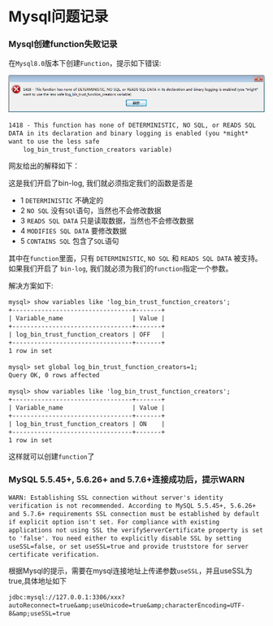 # Mysql问题记录

### Mysql创建function失败记录

在`Mysql8.0`版本下创建`Function`，提示如下错误:

![](../image/mysql_create_function_fail.png)
```
1418 - This function has none of DETERMINISTIC, NO SQL, or READS SQL DATA in its declaration and binary logging is enabled (you *might* want to use the less safe 
    log_bin_trust_function_creators variable)
```

网友给出的解释如下：

这是我们开启了bin-log, 我们就必须指定我们的函数是否是
* 1 `DETERMINISTIC` 不确定的
* 2 `NO SQL` 没有`SQl`语句，当然也不会修改数据
* 3 `READS SQL DATA` 只是读取数据，当然也不会修改数据
* 4 `MODIFIES SQL DATA` 要修改数据
* 5 `CONTAINS SQL` 包含了`SQL`语句

其中在`function`里面，只有 `DETERMINISTIC`, `NO SQL` 和 `READS SQL DATA` 被支持。如果我们开启了 `bin-log`, 我们就必须为我们的`function`指定一个参数。

解决方案如下:

```
mysql> show variables like 'log_bin_trust_function_creators';
+---------------------------------+-------+
| Variable_name                   | Value |
+---------------------------------+-------+
| log_bin_trust_function_creators | OFF   |
+---------------------------------+-------+
1 row in set

mysql> set global log_bin_trust_function_creators=1;
Query OK, 0 rows affected

mysql> show variables like 'log_bin_trust_function_creators';
+---------------------------------+-------+
| Variable_name                   | Value |
+---------------------------------+-------+
| log_bin_trust_function_creators | ON    |
+---------------------------------+-------+
1 row in set
```
这样就可以创建`function`了

### MySQL 5.5.45+, 5.6.26+ and 5.7.6+连接成功后，提示WARN

```
WARN: Establishing SSL connection without server's identity verification is not recommended. According to MySQL 5.5.45+, 5.6.26+ and 5.7.6+ requirements SSL connection must be established by default if explicit option isn't set. For compliance with existing applications not using SSL the verifyServerCertificate property is set to 'false'. You need either to explicitly disable SSL by setting useSSL=false, or set useSSL=true and provide truststore for server certificate verification.
```

根据Mysql的提示，需要在mysql连接地址上传递参数`useSSL`，并且useSSL为true,具体地址如下 

```
jdbc:mysql://127.0.0.1:3306/xxx?autoReconnect=true&amp;useUnicode=true&amp;characterEncoding=UTF-8&amp;useSSL=true
```